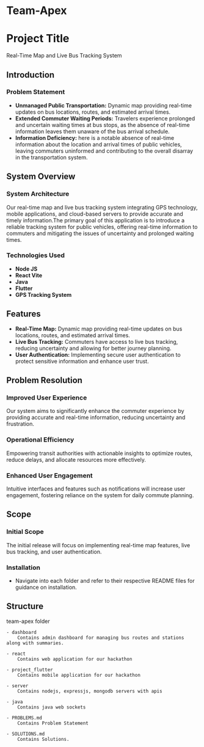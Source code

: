 # Team-Apex

# Project Title

Real-Time Map and Live Bus Tracking System

## Introduction

### Problem Statement

- **Unmanaged Public Transportation:** Dynamic map providing real-time updates on bus locations, routes, and estimated arrival times.
- **Extended Commuter Waiting Periods:** Travelers experience prolonged and uncertain waiting times at bus stops, as the absence of real-time information leaves them unaware of the bus arrival schedule.
- **Information Deficiency:** here is a notable absence of real-time information about the location and arrival times of public vehicles, leaving commuters uninformed and contributing to the overall disarray in the transportation system.

## System Overview

### System Architecture

Our real-time map and live bus tracking system integrating GPS technology, mobile applications, and cloud-based servers to provide accurate and timely information.The primary goal of this application is to introduce a reliable tracking system for public vehicles, offering real-time information to commuters and mitigating the issues of uncertainty and prolonged waiting times.

### Technologies Used

- **Node JS**
- **React Vite**
- **Java**
- **Flutter**
- **GPS Tracking System**

## Features

- **Real-Time Map:** Dynamic map providing real-time updates on bus locations, routes, and estimated arrival times.
- **Live Bus Tracking:** Commuters have access to live bus tracking, reducing uncertainty and allowing for better journey planning.
- **User Authentication:** Implementing secure user authentication to protect sensitive information and enhance user trust.

## Problem Resolution

### Improved User Experience

Our system aims to significantly enhance the commuter experience by providing accurate and real-time information, reducing uncertainty and frustration.

### Operational Efficiency

Empowering transit authorities with actionable insights to optimize routes, reduce delays, and allocate resources more effectively.

### Enhanced User Engagement

Intuitive interfaces and features such as notifications will increase user engagement, fostering reliance on the system for daily commute planning.

## Scope

### Initial Scope

The initial release will focus on implementing real-time map features, live bus tracking, and user authentication.

### Installation

- Navigate into each folder and refer to their respective README files for guidance on installation.

## Structure

team-apex folder

    - dashboard 
        Contains admin dashboard for managing bus routes and stations along with summaries.

    - react
        Contains web application for our hackathon
        
    - project_flutter 
        Contains mobile application for our hackathon

    - server 
        Contains nodejs, expressjs, mongodb servers with apis

    - java
        Contains java web sockets

    - PROBLEMS.md 
        Contains Problem Statement

    - SOLUTIONS.md
        Contains Solutions.
